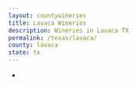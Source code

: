 ```yaml
---
layout: countywineries
title: Lavaca Wineries
description: Wineries in Lavaca TX
permalink: /texas/lavaca/
county: lavaca
state: tx
---
```

-
